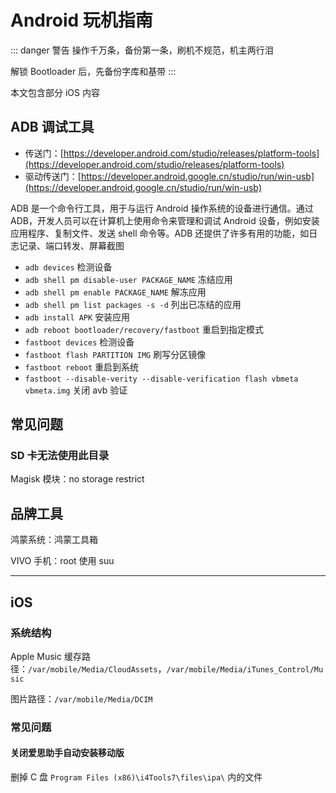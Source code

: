 # Android 玩机指南

::: danger 警告
操作千万条，备份第一条，刷机不规范，机主两行泪

解锁 Bootloader 后，先备份字库和基带
:::

本文包含部分 iOS 内容

## ADB 调试工具

- 传送门：[https://developer.android.com/studio/releases/platform-tools](https://developer.android.com/studio/releases/platform-tools)
- 驱动传送门：[https://developer.android.google.cn/studio/run/win-usb](https://developer.android.google.cn/studio/run/win-usb)

ADB 是一个命令行工具，用于与运行 Android 操作系统的设备进行通信。通过 ADB，开发人员可以在计算机上使用命令来管理和调试 Android 设备，例如安装应用程序、复制文件、发送 shell 命令等。ADB 还提供了许多有用的功能，如日志记录、端口转发、屏幕截图

- `adb devices` 检测设备
- `adb shell pm disable-user PACKAGE_NAME` 冻结应用
- `adb shell pm enable PACKAGE_NAME` 解冻应用
- `adb shell pm list packages -s -d` 列出已冻结的应用
- `adb install APK` 安装应用
- `adb reboot bootloader/recovery/fastboot` 重启到指定模式
- `fastboot devices` 检测设备
- `fastboot flash PARTITION IMG` 刷写分区镜像
- `fastboot reboot` 重启到系统
- `fastboot --disable-verity --disable-verification flash vbmeta vbmeta.img` 关闭 avb 验证

## 常见问题

### SD 卡无法使用此目录

Magisk 模块：no storage restrict

## 品牌工具

鸿蒙系统：鸿蒙工具箱

VIVO 手机：root 使用 suu

---

## iOS

### 系统结构

Apple Music 缓存路径：`/var/mobile/Media/CloudAssets`，`/var/mobile/Media/iTunes_Control/Music`

图片路径：`/var/mobile/Media/DCIM`

### 常见问题

#### 关闭爱思助手自动安装移动版

删掉 C 盘 `Program Files (x86)\i4Tools7\files\ipa\` 内的文件
